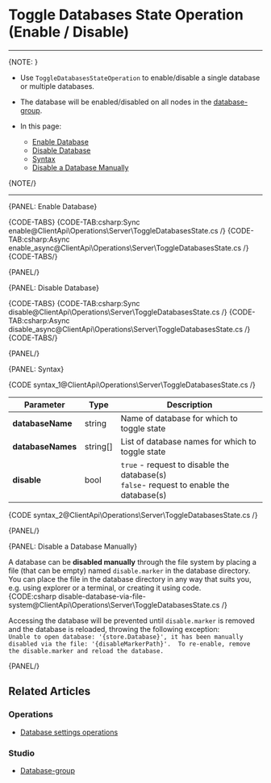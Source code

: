 # Toggle Databases State Operation <br> (Enable / Disable)
---

{NOTE: }

* Use `ToggleDatabasesStateOperation` to enable/disable a single database or multiple databases.

* The database will be enabled/disabled on all nodes in the [database-group](../../../studio/database/settings/manage-database-group).

* In this page:

  * [Enable Database](../../../client-api/operations/server-wide/toggle-databases-state#enable-database)
  * [Disable Database](../../../client-api/operations/server-wide/toggle-databases-state#disable-database)
  * [Syntax](../../../client-api/operations/server-wide/toggle-databases-state#syntax)
  * [Disable a Database Manually](../../../client-api/operations/server-wide/toggle-databases-state#disable-a-database-manually)

{NOTE/}

---

{PANEL: Enable Database}

{CODE-TABS}
{CODE-TAB:csharp:Sync enable@ClientApi\Operations\Server\ToggleDatabasesState.cs /}
{CODE-TAB:csharp:Async enable_async@ClientApi\Operations\Server\ToggleDatabasesState.cs /}
{CODE-TABS/}

{PANEL/}

{PANEL: Disable Database}

{CODE-TABS}
{CODE-TAB:csharp:Sync disable@ClientApi\Operations\Server\ToggleDatabasesState.cs /}
{CODE-TAB:csharp:Async disable_async@ClientApi\Operations\Server\ToggleDatabasesState.cs /}
{CODE-TABS/}

{PANEL/}

{PANEL: Syntax}

{CODE syntax_1@ClientApi\Operations\Server\ToggleDatabasesState.cs /}

| Parameter         | Type     | Description                                                                               |
|-------------------|----------|-------------------------------------------------------------------------------------------|
| __databaseName__  | string   | Name of database for which to toggle state                                                |
| __databaseNames__ | string[] | List of database names for which to toggle state                                          |
| __disable__       | bool     | `true` - request to disable the database(s)<br>`false`- request to enable the database(s) |

{CODE syntax_2@ClientApi\Operations\Server\ToggleDatabasesState.cs /}

{PANEL/}

{PANEL: Disable a Database Manually}

A database can be **disabled manually** through the file system by placing a file (that 
can be empty) named `disable.marker` in the database directory. 
You can place the file in the database directory in any way that suits you, e.g. using 
explorer or a terminal, or creating it using code.  
{CODE:csharp disable-database-via-file-system@ClientApi\Operations\Server\ToggleDatabasesState.cs /}

Accessing the database will be prevented until `disable.marker` is removed and the database 
is reloaded, throwing the following exception:  
`Unable to open database: '{store.Database}', it has been manually disabled via the file: '{disableMarkerPath}'. 
To re-enable, remove the disable.marker and reload the database.`  

{PANEL/}

## Related Articles

### Operations
- [Database settings operations](../../../client-api/operations/maintenance/configuration/database-settings-operation)  

### Studio
- [Database-group](../../../studio/database/settings/manage-database-group)
